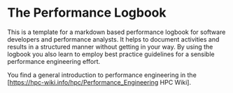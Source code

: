# The Performance Logbook

This is a template for a markdown based performance logbook for software developers and performance analysts. It helps to document activities and results in a structured manner without getting in your way. By using the logbook you also learn to employ best practice guidelines for a sensible performance engineering effort.

You find a general introduction to performance engineering in the [https://hpc-wiki.info/hpc/Performance_Engineering HPC Wiki].
